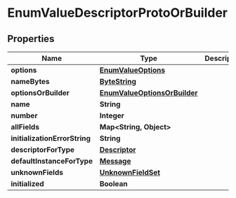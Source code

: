 # EnumValueDescriptorProtoOrBuilder

## Properties
Name | Type | Description | Notes
------------ | ------------- | ------------- | -------------
**options** | [**EnumValueOptions**](EnumValueOptions.md) |  |  [optional]
**nameBytes** | [**ByteString**](ByteString.md) |  |  [optional]
**optionsOrBuilder** | [**EnumValueOptionsOrBuilder**](EnumValueOptionsOrBuilder.md) |  |  [optional]
**name** | **String** |  |  [optional]
**number** | **Integer** |  |  [optional]
**allFields** | **Map&lt;String, Object&gt;** |  |  [optional]
**initializationErrorString** | **String** |  |  [optional]
**descriptorForType** | [**Descriptor**](Descriptor.md) |  |  [optional]
**defaultInstanceForType** | [**Message**](Message.md) |  |  [optional]
**unknownFields** | [**UnknownFieldSet**](UnknownFieldSet.md) |  |  [optional]
**initialized** | **Boolean** |  |  [optional]
